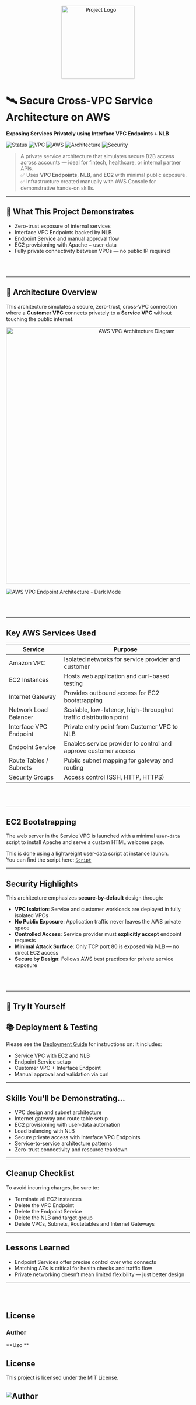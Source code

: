 <p align="center">
  <img src="logo-transparent.png" alt="Project Logo" width="200"/>
</p>

# 🛰️ Secure Cross-VPC Service Architecture on AWS  
**Exposing Services Privately using Interface VPC Endpoints + NLB**


![Status](https://img.shields.io/badge/deployment-secure-brightgreen)
![VPC](https://img.shields.io/badge/networking-private-orange)
![AWS](https://img.shields.io/badge/built_on-AWS-232F3E?logo=amazon-aws&logoColor=white)
![Architecture](https://img.shields.io/badge/type-B2B--SaaS-blueviolet)
![Security](https://img.shields.io/badge/privacy-zero--trust-critical)


> A private service architecture that simulates secure B2B access across accounts — ideal for fintech, healthcare, or internal partner APIs.  
> ✅ Uses **VPC Endpoints**, **NLB**, and **EC2** with minimal public exposure.  
> ✅ Infrastructure created manually with AWS Console for demonstrative hands-on skills.

---

## 📌 What This Project Demonstrates
-  Zero-trust exposure of internal services
-  Interface VPC Endpoints backed by NLB
-  Endpoint Service and manual approval flow
-  EC2 provisioning with Apache + user-data
-  Fully private connectivity between VPCs — no public IP required

<br><br>

---


## 🧭 Architecture Overview

This architecture simulates a secure, zero-trust, cross-VPC connection where a **Customer VPC** connects privately to a **Service VPC** without touching the public internet.

<p align="center">
  <img src="architecture/network-architecture-diagram.png" alt="AWS VPC Architecture Diagram" width="700"/>
</p>


![AWS VPC Endpoint Architecture - Dark Mode](architecture/network-architecture-diagram.png)

<br><br>  

---

##  Key AWS Services Used

| Service               | Purpose                                                                |
|-----------------------|---------------------------------------------------------------------|
| Amazon VPC            | Isolated networks for service provider and customer                 |
| EC2 Instances         | Hosts web application and curl-based testing                        |
| Internet Gateway      | Provides outbound access for EC2 bootstrapping                      |
| Network Load Balancer | Scalable, low-latency, high-throupghut traffic distribution point   |
| Interface VPC Endpoint| Private entry point from Customer VPC to NLB                        |
| Endpoint Service      | Enables service provider to control and approve customer access     |
| Route Tables / Subnets| Public subnet mapping for gateway and routing                       |
| Security Groups       | Access control (SSH, HTTP, HTTPS)                                   |

<br><br>

---

##  EC2 Bootstrapping
  The web server in the Service VPC is launched with a minimal `user-data` script to install Apache and serve a custom HTML welcome page.

This is done using a lightweight user-data script at instance launch.  
You can find the script here: [`Script`](scripts/user_data_webserver.sh)

---

## Security Highlights

This architecture emphasizes **secure-by-default** design through:

-  **VPC Isolation**: Service and customer workloads are deployed in fully isolated VPCs
-  **No Public Exposure**: Application traffic never leaves the AWS private space
-  **Controlled Access**: Service provider must **explicitly accept** endpoint requests
-  **Minimal Attack Surface**: Only TCP port 80 is exposed via NLB — no direct EC2 access
-  **Secure by Design**: Follows AWS best practices for private service exposure


<br><br>

---

## 🔧 Try It Yourself
## 📚 Deployment & Testing
Please see the [Deployment Guide](./deployment-guide.md) for instructions on:
It includes:
- Service VPC with EC2 and NLB
- Endpoint Service setup
- Customer VPC + Interface Endpoint
- Manual approval and validation via curl
  
---

##  Skills You'll be Demonstrating...

- VPC design and subnet architecture  
- Internet gateway and route table setup  
- EC2 provisioning with user-data automation  
- Load balancing with NLB  
- Secure private access with Interface VPC Endpoints  
- Service-to-service architecture patterns  
- Zero-trust connectivity and resource teardown

---


## Cleanup Checklist

To avoid incurring charges, be sure to:

- Terminate all EC2 instances
- Delete the VPC Endpoint
- Delete the Endpoint Service
- Delete the NLB and target group
- Delete VPCs, Subnets, Routetables and Internet Gateways

---

## Lessons Learned
- Endpoint Services offer precise control over who connects
- Matching AZs is critical for health checks and traffic flow
- Private networking doesn’t mean limited flexibility — just better design

---


<br><br>

## License
### Author
**Uzo **

## License
This project is licensed under the MIT License.

![Author](screenshots/logo-transparent.png)
---
